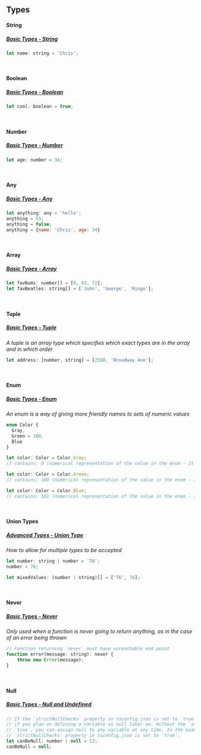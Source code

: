 ## Types

#### String
##### [Basic Types - String](https://www.typescriptlang.org/docs/handbook/basic-types.html#string)
```js
let name: string = 'Chris';
```

<br>

#### Boolean
##### [Basic Types - Boolean](https://www.typescriptlang.org/docs/handbook/basic-types.html#boolean)
```js
let cool: boolean = true;
```

<br>

#### Number
##### [Basic Types - Number](https://www.typescriptlang.org/docs/handbook/basic-types.html#number)
```js
let age: number = 34;
```

<br>

#### Any
##### [Basic Types - Any](https://www.typescriptlang.org/docs/handbook/basic-types.html#any)
```js
let anything: any = 'hello';
anything = 55;
anything = false;
anything = {name: 'Chris', age: 34}
```

<br>

#### Array
##### [Basic Types - Array](https://www.typescriptlang.org/docs/handbook/basic-types.html#array)
```js
let favNums: number[] = [9, 83, 72];
let favBeatles: string[] = ['John', 'George', 'Ringo'];
```

<br>

#### Tuple
##### [Basic Types - Tuple](https://www.typescriptlang.org/docs/handbook/basic-types.html#tuple)
*A tuple is an array type which specifies which exact types are in the array and in which order*
```js
let address: [number, string] = [2500, 'Broadway Ave'];
```

<br>

#### Enum
##### [Basic Types - Enum](https://www.typescriptlang.org/docs/handbook/basic-types.html#enum)
*An enum is a way of giving more friendly names to sets of numeric values*
```js
enum Color {
  Gray,
  Green = 100,
  Blue
}

let color: Color = Color.Gray;
// contains: 0 (numerical representation of the value in the enum - It begins with 0 since we didn't define a number for it)

let color: Color = Color.Green;
// contains: 100 (numerical representation of the value in the enum - Instead of 1, which would be the default numerical assignment, it is 100 since we specifically set it as such)

let color: Color = Color.Blue;
// contains: 101 (numerical representation of the value in the enum - It is 100 since it continues the numerical assignment based on the last number, if it doesn't have its own assignment)
```

<br>

#### Union Types
##### [Advanced Types - Union Type](https://www.typescriptlang.org/docs/handbook/advanced-types.html#union-types)
*How to allow for multiple types to be accepted*
```js
let number: string | number = '76';
number = 76;

let mixedValues: (number | string)[] = ['76', 76];
```

<br>

#### Never
##### [Basic Types - Never](https://www.typescriptlang.org/docs/handbook/basic-types.html#never)
*Only used when a function is never going to return anything, as in the case of an error being thrown*
```js
// Function returning `never` must have unreachable end point
function error(message: string): never {
    throw new Error(message);
}
```

<br>

#### Null
##### [Basic Types - Null and Undefined](https://www.typescriptlang.org/docs/handbook/basic-types.html#null-and-undefined)
```js
// If the `strictNullChecks` property in tsconfig.json is set to `true`, then you must specify if null is a valid type 
// if you plan on defining a variable as null later on. Without the `strictNullChecks` property in tsconfig.json set to 
// `true`, you can assign null to any variable at any time. In the examples below, we are assuming that the 
// `strictNullChecks` property in tsconfig.json is set to `true`.
let canBeNull: number | null = 12;
canBeNull = null;
```



